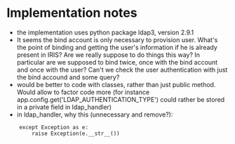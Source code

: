 # Implementation notes

* the implementation uses python package ldap3, version 2.9.1
* It seems the bind account is only necessary to provision user. 
  What's the point of binding and getting the user's information if he is already present in IRIS?
  Are we really suppose to do things this way? In particular are we supposed to bind twice, once with the bind account and once with the user?
  Can't we check the user authentication with just the bind accound and some query?
* would be better to code with classes, rather than just public method. Would allow to factor code more (for instance app.config.get('LDAP_AUTHENTICATION_TYPE') could rather be stored in a private field in ldap_handler)
* in ldap_handler, why this (unnecessary and remove?):
```
    except Exception as e:
        raise Exception(e.__str__())
```

